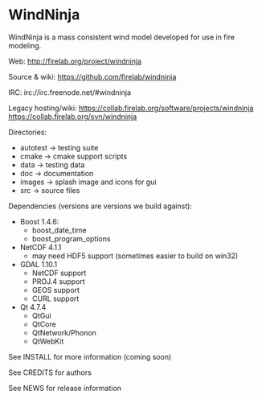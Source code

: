 WindNinja
=========

WindNinja is a mass consistent wind model developed for use in fire modeling.

Web:
http://firelab.org/project/windninja

Source & wiki:
https://github.com/firelab/windninja

IRC:
irc://irc.freenode.net/#windninja

Legacy hosting/wiki:
https://collab.firelab.org/software/projects/windninja
https://collab.firelab.org/svn/windninja

Directories:
 * autotest    -> testing suite
 * cmake       -> cmake support scripts
 * data        -> testing data
 * doc         -> documentation
 * images      -> splash image and icons for gui
 * src         -> source files

Dependencies (versions are versions we build against):
 * Boost 1.4.6:
    * boost_date_time
    * boost_program_options
 * NetCDF 4.1.1
    * may need HDF5 support (sometimes easier to build on win32)
 * GDAL 1.10.1
    * NetCDF support
    * PROJ.4 support
    * GEOS support
    * CURL support
 * Qt 4.7.4
    * QtGui
    * QtCore
    * QtNetwork/Phonon
    * QtWebKit

See INSTALL for more information (coming soon)

See CREDITS for authors

See NEWS for release information

